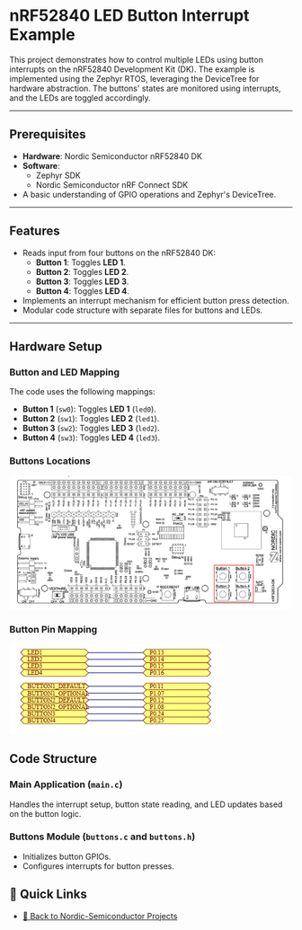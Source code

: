 # nRF52840 LED Button Interrupt Example

This project demonstrates how to control multiple LEDs using button interrupts on the nRF52840 Development Kit (DK). The example is implemented using the Zephyr RTOS, leveraging the DeviceTree for hardware abstraction. The buttons' states are monitored using interrupts, and the LEDs are toggled accordingly.

---

## **Prerequisites**

- **Hardware**: Nordic Semiconductor nRF52840 DK
- **Software**: 
  - Zephyr SDK
  - Nordic Semiconductor nRF Connect SDK
- A basic understanding of GPIO operations and Zephyr's DeviceTree.

---

## **Features**

- Reads input from four buttons on the nRF52840 DK:
  - **Button 1**: Toggles **LED 1**.
  - **Button 2**: Toggles **LED 2**.
  - **Button 3**: Toggles **LED 3**.
  - **Button 4**: Toggles **LED 4**.
- Implements an interrupt mechanism for efficient button press detection.
- Modular code structure with separate files for buttons and LEDs.

---

## **Hardware Setup**

### **Button and LED Mapping**
The code uses the following mappings:
- **Button 1** (`sw0`): Toggles **LED 1** (`led0`).
- **Button 2** (`sw1`): Toggles **LED 2** (`led1`).
- **Button 3** (`sw2`): Toggles **LED 3** (`led2`).
- **Button 4** (`sw3`): Toggles **LED 4** (`led3`).

### **Buttons Locations**
![Button Location](image-51.png)

### **Button Pin Mapping**
![Button Pin Mapping](image-522.png)

## **Code Structure**

### **Main Application (`main.c`)**
Handles the interrupt setup, button state reading, and LED updates based on the button logic.

### **Buttons Module (`buttons.c` and `buttons.h`)**
- Initializes button GPIOs.
- Configures interrupts for button presses.

## 🔗 Quick Links

- [📁 Back to Nordic-Semiconductor Projects](https://github.com/Amid68/Amid68/blob/main/projects/embedded_projects.md#nordic-semiconductor-nrf52840)

